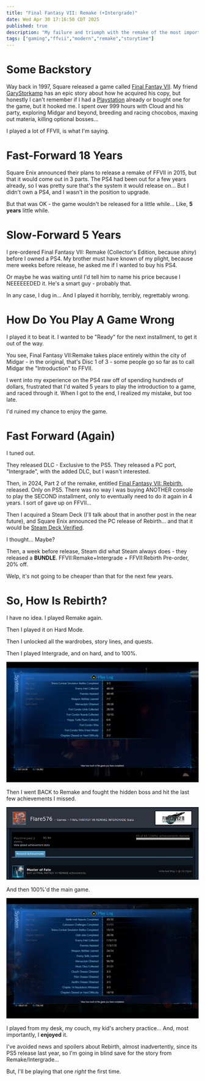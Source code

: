 ```yaml
---
title: "Final Fantasy VII: Remake (+Intergrade)"
date: Wed Apr 30 17:16:50 CDT 2025
published: true
description: "My failure and triumph with the remake of the most important game of my childhood"
tags: ["gaming","ffvii","modern","remake","storytime"]
---
```

# Some Backstory

Way back in 1997, Square released a game called [Final Fantay VII](https://en.wikipedia.org/wiki/Final_Fantasy_VII). My friend [GaryStorkamp](https://bsky.app/profile/garystorkamp.bsky.social) has an epic story about how he acquired his copy, but honestly I can't remember if I had a [Playstation](https://en.wikipedia.org/wiki/PlayStation_(console)) already or bought one for the game, but it hooked me. I spent over 999 hours with Cloud and his party, exploring Midgar and beyond, breeding and racing chocobos, maxing out materia, killing optional bosses...

I played a lot of FFVII, is what I'm saying.

# Fast-Forward 18 Years

Square Enix announced their plans to release a remake of FFVII in 2015, but that it would come out in 3 parts. The PS4 had been out for a few years already, so I was pretty sure that's the system it would release on... But I didn't own a PS4,  and I wasn't in the position to upgrade.

But that was OK - the game wouldn't be released for a little while... Like, **5 years** little while.

# Slow-Forward 5 Years

I pre-ordered Final Fantasy VII: Remake (Collector's Edition, because _shiny_) before I owned a PS4. My brother must have known of my plight, because mere weeks before release, he asked me if I wanted to buy his PS4.

Or maybe he was waiting until I'd tell him to name his price because I NEEEEEEDED it. He's a smart guy - probably that.

In any case, I dug in... And I played it horribly, terribly, regrettably wrong.

# How Do You Play A Game Wrong

I played it to beat it. I wanted to be "Ready" for the next installment, to get it out of the way.

You see, Final Fantasy VII:Remake takes place entirely within the city of Midgar - in the original, that's Disc 1 of 3 - some people go so far as to call Midgar the "Introduction" to FFVII.

I went into my experience on the PS4 raw off of spending hundreds of dollars, frustrated that I'd waited 5 years to play the introduction to a game, and raced through it. When I got to the end, I realized my mistake, but too late.

I'd ruined my chance to enjoy the game.

# Fast Forward (Again)

I tuned out.

They released DLC - Exclusive to the PS5. They released a PC port, "Intergrade", with the added DLC, but I wasn't interested.

Then, in 2024, Part 2 of the remake, entitled [Final Fantasy VII: Rebirth](https://en.wikipedia.org/wiki/Final_Fantasy_VII_Rebirth), released. Only on PS5. There was no way I was buying ANOTHER console to play the SECOND installment, only to eventually need to do it again in 4 years. I sort of gave up on FFVII...

Then I acquired a Steam Deck (I'll talk about that in another post in the near future), and Square Enix announced the PC release of Rebirth... and that it would be [Steam Deck Verified](https://www.steamdeck.com/en/verified).

I thought... Maybe?

Then, a week before release, Steam did what Steam always does - they released a **BUNDLE**. FFVII:Remake+Intergrade + FFVII:Rebirth Pre-order, 20% off.

Welp, it's not going to be cheaper than that for the next few years.

# So, How Is Rebirth?

I have no idea. I played Remake again.

Then I played it on Hard Mode.

Then I unlocked all the wardrobes, story lines, and quests.

Then I played Intergrade, and on hard, and to 100%.

![Intergrade 100% Screenshot](images/thumbnail/ffvii_intergrade_100.png)

Then I went BACK to Remake and fought the <span class="spoiler">hidden boss</span> and hit the last few achievements I missed.

![All Achievements Screenshot](images/thumbnail/ffvii_remake_achievements.png)

And then 100%'d the main game.

![Remake 100% Screenshot](images/thumbnail/ffvii_remake_100.png)

I played from my desk, my couch, my kid's archery practice... And, most importantly, I **enjoyed** it.

I've avoided news and spoilers about Rebirth, almost inadvertently, since its PS5 release last year, so I'm going in blind save for the story from Remake/Intergrade...

But, I'll be playing that one *right* the first time.
